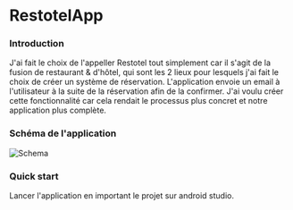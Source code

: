 # RestotelApp

### Introduction

J'ai fait le choix de l'appeller Restotel tout simplement car il s'agit de la fusion de restaurant & d'hôtel, qui sont les 2 lieux pour lesquels j'ai fait le choix de créer 
un système de réservation.
L'application envoie un email à l'utilisateur à la suite de la réservation afin de la confirmer. 
J'ai voulu créer cette fonctionnalité car cela rendait le processus plus concret et notre application plus complète.

### Schéma de l'application


![Schema](https://ibb.co/3dDyBGD)

### Quick start 

Lancer l'application en important le projet sur android studio.
